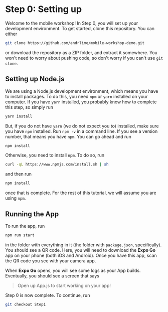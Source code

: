 # Step 0: Setting up
Welcome to the mobile workshop! In Step 0, you will set up your development environment. To get started, clone this repository. You can either
```sh
git clone https://github.com/andrlime/mobile-workshop-demo.git
```

or download the repository as a ZIP folder, and extract it somewhere. You won't need to worry about pushing code, so don't worry if you can't use `git clone`.

## Setting up Node.js
We are using a Node.js development environment, which means you have to install packages. To do this, you need `npm` or `yarn` installed on your computer. If you have `yarn` installed, you probably know how to complete this step, so simply run
```sh
yarn install
```
But, if you do not have `yarn` (we do not expect you to) installed, make sure you have `npm` installed. Run `npm -v` in a command line. If you see a version number, that means you have `npm`. You can go ahead and run
```sh
npm install
```

Otherwise, you need to install `npm`. To do so, run
```sh
curl -qL https://www.npmjs.com/install.sh | sh
```

and then run
```sh
npm install
```

once that is complete. For the rest of this tutorial, we will assume you are using `npm`.

## Running the App
To run the app, run
```sh
npm run start
```

in the folder with everything in it (the folder with `package.json`, specifically). You should see a QR code. Here, you will need to download the **Expo Go** app on your phone (both iOS and Android). Once you have this app, scan the QR code you see with your camera app.

When **Expo Go** opens, you will see some logs as your App builds. Eventually, you should see a screen that says
> Open up App.js to start working on your app!

Step 0 is now complete. To continue, run
```sh
git checkout Step1
```